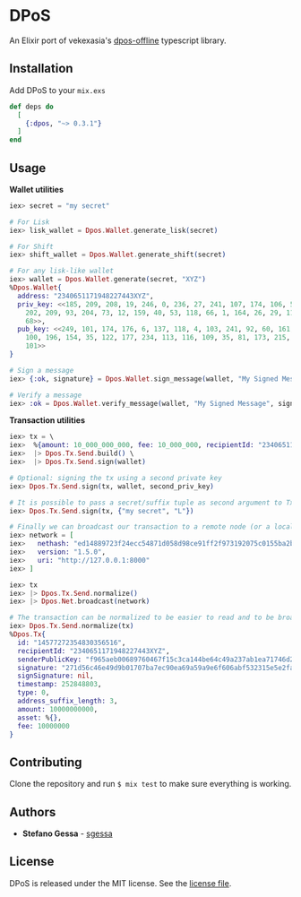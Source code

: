 # DPoS

An Elixir port of vekexasia's [dpos-offline](https://www.npmjs.com/package/dpos-offline) typescript library.

## Installation

Add DPoS to your `mix.exs`

```elixir
def deps do
  [
    {:dpos, "~> 0.3.1"}
  ]
end
```

## Usage

**Wallet utilities**

```elixir
iex> secret = "my secret"

# For Lisk
iex> lisk_wallet = Dpos.Wallet.generate_lisk(secret)

# For Shift
iex> shift_wallet = Dpos.Wallet.generate_shift(secret)

# For any lisk-like wallet
iex> wallet = Dpos.Wallet.generate(secret, "XYZ")
%Dpos.Wallet{
  address: "2340651171948227443XYZ",
  priv_key: <<185, 209, 208, 19, 246, 0, 236, 27, 241, 107, 174, 106, 54, 52,
    202, 209, 93, 204, 73, 12, 159, 40, 53, 118, 66, 1, 164, 26, 29, 112, 222,
    68>>,
  pub_key: <<249, 101, 174, 176, 6, 137, 118, 4, 103, 241, 92, 60, 161, 68, 190,
    100, 196, 154, 35, 122, 177, 234, 113, 116, 109, 35, 81, 173, 215, 138, 11,
    101>>
}

# Sign a message
iex> {:ok, signature} = Dpos.Wallet.sign_message(wallet, "My Signed Message")

# Verify a message
iex> :ok = Dpos.Wallet.verify_message(wallet, "My Signed Message", signature)
```

**Transaction utilities**

```elixir
iex> tx = \
iex>  %{amount: 10_000_000_000, fee: 10_000_000, recipientId: "2340651171948227443XYZ"} \
iex>  |> Dpos.Tx.Send.build() \
iex>  |> Dpos.Tx.Send.sign(wallet)

# Optional: signing the tx using a second private key
iex> Dpos.Tx.Send.sign(tx, wallet, second_priv_key)

# It is possible to pass a secret/suffix tuple as second argument to Tx.sign/3:
iex> Dpos.Tx.Send.sign(tx, {"my secret", "L"})

# Finally we can broadcast our transaction to a remote node (or a local node)
iex> network = [
iex>   nethash: "ed14889723f24ecc54871d058d98ce91ff2f973192075c0155ba2b7b70ad2511",
iex>   version: "1.5.0",
iex>   uri: "http://127.0.0.1:8000"
iex> ]

iex> tx
iex> |> Dpos.Tx.Send.normalize()
iex> |> Dpos.Net.broadcast(network)

# The transaction can be normalized to be easier to read and to be broadcasted to a remote node
iex> Dpos.Tx.Send.normalize(tx)
%Dpos.Tx{
  id: "14577272354830356516",
  recipientId: "2340651171948227443XYZ",
  senderPublicKey: "f965aeb00689760467f15c3ca144be64c49a237ab1ea71746d2351add78a0b65",
  signature: "271d56c46e49d9b01707ba7ec90ea69a59a9e6f606abf532315e5e2fa327b465e9d9f4ef6c37d11ca84aec61f8b138881b9afa92ba39123dc6622057ea53f50f",
  signSignature: nil,
  timestamp: 252848803,
  type: 0,
  address_suffix_length: 3,
  amount: 10000000000,
  asset: %{},
  fee: 10000000
}
```

## Contributing

Clone the repository and run `$ mix test` to make sure everything is working.

## Authors

* **Stefano Gessa** - [sgessa](https://github.com/sgessa)

## License

DPoS is released under the MIT license. See the [license file](LICENSE.txt).
